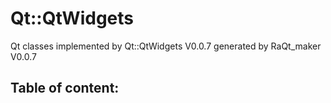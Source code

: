 Qt::QtWidgets
=============

Qt classes implemented by Qt::QtWidgets V0.0.7
generated by RaQt_maker V0.0.7

Table of content:
-----------------


